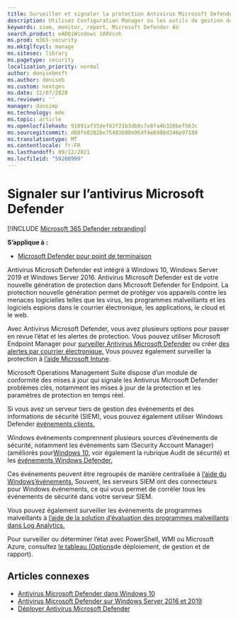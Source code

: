 ```yaml
---
title: Surveiller et signaler la protection Antivirus Microsoft Defender données
description: Utilisez Configuration Manager ou les outils de gestion des informations et des événements de sécurité (SIEM) pour utiliser des rapports et surveiller Microsoft Defender AV avec PowerShell et WMI.
keywords: siem, monitor, report, Microsoft Defender AV
search.product: eADQiWindows 10XVcnh
ms.prod: m365-security
ms.mktglfcycl: manage
ms.sitesec: library
ms.pagetype: security
localization_priority: normal
author: denisebmsft
ms.author: deniseb
ms.custom: nextgen
ms.date: 12/07/2020
ms.reviewer: ''
manager: dansimp
ms.technology: mde
ms.topic: article
ms.openlocfilehash: 91891af35def83f21b3db8c7e8fa4b320bef563c
ms.sourcegitcommit: d08fe0282be75483608e96df4e6986d346e97180
ms.translationtype: MT
ms.contentlocale: fr-FR
ms.lasthandoff: 09/12/2021
ms.locfileid: "59208999"
---
```

# <a name="report-on-microsoft-defender-antivirus"></a>Signaler sur l’antivirus Microsoft Defender

[!INCLUDE [Microsoft 365 Defender rebranding](../../includes/microsoft-defender.md)]


**S’applique à :**

- [Microsoft Defender pour point de terminaison](/microsoft-365/security/defender-endpoint/)

Antivirus Microsoft Defender est intégré à Windows 10, Windows Server 2019 et Windows Server 2016. Antivirus Microsoft Defender est de votre nouvelle génération de protection dans Microsoft Defender for Endpoint. La protection nouvelle génération permet de protéger vos appareils contre les menaces logicielles telles que les virus, les programmes malveillants et les logiciels espions dans le courrier électronique, les applications, le cloud et le web.

Avec Antivirus Microsoft Defender, vous avez plusieurs options pour passer en revue l’état et les alertes de protection. Vous pouvez utiliser Microsoft Endpoint Manager pour [surveiller Antivirus Microsoft Defender](/configmgr/protect/deploy-use/monitor-endpoint-protection) ou créer [des alertes par courrier électronique.](/configmgr/protect/deploy-use/endpoint-configure-alerts) Vous pouvez également surveiller la protection à [l’aide Microsoft Intune](/intune/introduction-intune).  

Microsoft Operations Management [](/windows/deployment/update/update-compliance-get-started) Suite dispose d’un module de conformité des mises à jour qui signale les Antivirus Microsoft Defender problèmes clés, notamment les mises à jour de la protection et les paramètres de protection en temps réel.

Si vous avez un serveur tiers de gestion des événements et des informations de sécurité (SIEM), vous pouvez également utiliser Windows Defender [événements clients.](/windows/win32/events/windows-events) 

Windows événements comprennent plusieurs sources d’événements de sécurité, notamment les événements [](/windows/device-security/auditing/security-auditing-overview) sam (Security Account Manager) (améliorés pour[Windows 10](/windows/whats-new/whats-new-windows-10-version-1507-and-1511), voir également la rubrique Audit de sécurité) et les [événements Windows Defender.](troubleshoot-microsoft-defender-antivirus.md) 

Ces événements peuvent être regroupés de manière centralisée à [l’aide du Windows’événements.](/windows/win32/wec/windows-event-collector) Souvent, les serveurs SIEM ont des connecteurs pour Windows événements, ce qui vous permet de corréler tous les événements de sécurité dans votre serveur SIEM. 

Vous pouvez également surveiller les événements de programmes malveillants à [l’aide de la solution d’évaluation des programmes malveillants dans Log Analytics.](/azure/log-analytics/log-analytics-malware)

Pour surveiller ou déterminer l’état avec PowerShell, WMI ou Microsoft Azure, consultez [le tableau (Options](deploy-manage-report-microsoft-defender-antivirus.md#ref2)de déploiement, de gestion et de rapport).

## <a name="related-articles"></a>Articles connexes

- [Antivirus Microsoft Defender dans Windows 10](microsoft-defender-antivirus-in-windows-10.md)
- [Antivirus Microsoft Defender sur Windows Server 2016 et 2019](microsoft-defender-antivirus-on-windows-server.md)
- [Déployer Antivirus Microsoft Defender](deploy-manage-report-microsoft-defender-antivirus.md)